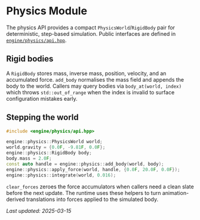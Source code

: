 # Physics Module

The physics API provides a compact `PhysicsWorld`/`RigidBody` pair for deterministic, step-based simulation. Public
interfaces are defined in [`engine/physics/api.hpp`](../../engine/physics/include/engine/physics/api.hpp).

## Rigid bodies

A `RigidBody` stores mass, inverse mass, position, velocity, and an accumulated force. `add_body` normalises the mass
field and appends the body to the world. Callers may query bodies via `body_at(world, index)` which throws
`std::out_of_range` when the index is invalid to surface configuration mistakes early.

## Stepping the world

```cpp
#include <engine/physics/api.hpp>

engine::physics::PhysicsWorld world;
world.gravity = {0.0F, -9.81F, 0.0F};
engine::physics::RigidBody body;
body.mass = 2.0F;
const auto handle = engine::physics::add_body(world, body);
engine::physics::apply_force(world, handle, {0.0F, 20.0F, 0.0F});
engine::physics::integrate(world, 0.016);
```

`clear_forces` zeroes the force accumulators when callers need a clean slate before the next update. The runtime uses
these helpers to turn animation-derived translations into forces applied to the simulated body.

_Last updated: 2025-03-15_
